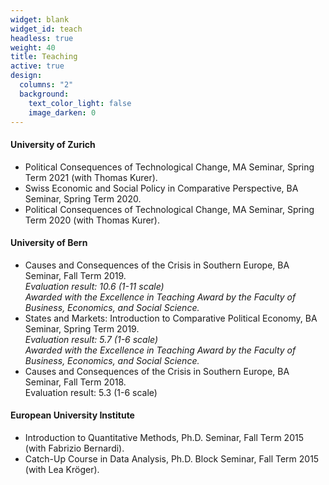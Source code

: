 ```yaml
---
widget: blank
widget_id: teach
headless: true
weight: 40
title: Teaching
active: true
design:
  columns: "2"
  background:
    text_color_light: false
    image_darken: 0
---
```

#### University of Zurich

* Political Consequences of Technological Change, MA Seminar, Spring Term 2021 (with Thomas Kurer).
* Swiss Economic and Social Policy in Comparative Perspective, BA Seminar, Spring Term 2020.
* Political Consequences of Technological Change, MA Seminar, Spring Term 2020 (with Thomas Kurer).



#### University of Bern 

* Causes and Consequences of the Crisis in Southern Europe, BA Seminar, Fall Term 2019.\
  *Evaluation result: 10.6 (1-11 scale)*\
  *Awarded with the Excellence in Teaching Award by the Faculty of Business, Economics, and Social Science.* 
* States and Markets: Introduction to Comparative Political Economy, BA Seminar, Spring Term 2019.\
  *Evaluation result: 5.7 (1-6 scale)*\
  *Awarded with the Excellence in Teaching Award by the Faculty of Business, Economics, and Social Science.* 
* Causes and Consequences of the Crisis in Southern Europe, BA Seminar, Fall Term 2018.\
  Evaluation result: 5.3 (1-6 scale)



#### European University Institute

* Introduction to Quantitative Methods, Ph.D. Seminar, Fall Term 2015 (with Fabrizio Bernardi). 
* Catch-Up Course in Data Analysis, Ph.D. Block Seminar, Fall Term 2015 (with Lea Kröger).
